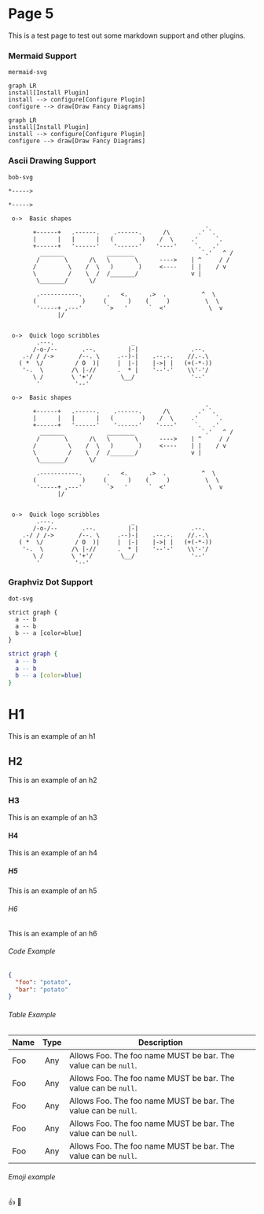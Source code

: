 # Page 5

This is a test page to test out some markdown support and other plugins.


### Mermaid Support

`mermaid-svg`

```mermaid-svg
graph LR
install[Install Plugin]
install --> configure[Configure Plugin]
configure --> draw[Draw Fancy Diagrams]
```

```mermaid
graph LR
install[Install Plugin]
install --> configure[Configure Plugin]
configure --> draw[Draw Fancy Diagrams]
```

### Ascii Drawing Support

`bob-svg`

```bob-svg
*----->
```

```bob
*----->
```

```bob-svg
 o->  Basic shapes
                                                        .
       +------+   .------.    .------.      /\        .' `.
       |      |   |      |   (        )    /  \     .'     `.
       +------+   '------'    '------'    '----'     `.   .'
         _______            ________                   `.'   ^ /
        /       \      /\   \       \      ---->    | ^     / /
       /         \    /  \   )       )     <----    | |    / v
       \         /    \  /  /_______/               v |
        \_______/      \/

        .-----------.       .   <.      .>  .          ^  \
       (             )     (      )    (     )          \  \
        '-----+ ,---'       `>   '      `  <'            \  v
              |/


 o->  Quick logo scribbles
        .---.                      _
       /-o-/--       .--.         |-|               .--.
    .-/ / /->       /--. \     .--)-|    .--.-.    //.-.\
   ( *  \/         / O  )|     |  |-|    |->| |   (+(-*-))
    '-.  \        /\ |-//      .  * |    '--'-'    \\'-'/
       \ /        \ '+'/        \__/                '--'
        '          '--'

```

```bob
 o->  Basic shapes
                                                        .
       +------+   .------.    .------.      /\        .' `.
       |      |   |      |   (        )    /  \     .'     `.
       +------+   '------'    '------'    '----'     `.   .'
         _______            ________                   `.'   ^ /
        /       \      /\   \       \      ---->    | ^     / /
       /         \    /  \   )       )     <----    | |    / v
       \         /    \  /  /_______/               v |
        \_______/      \/

        .-----------.       .   <.      .>  .          ^  \
       (             )     (      )    (     )          \  \
        '-----+ ,---'       `>   '      `  <'            \  v
              |/


 o->  Quick logo scribbles
        .---.                      _
       /-o-/--       .--.         |-|               .--.
    .-/ / /->       /--. \     .--)-|    .--.-.    //.-.\
   ( *  \/         / O  )|     |  |-|    |->| |   (+(-*-))
    '-.  \        /\ |-//      .  * |    '--'-'    \\'-'/
       \ /        \ '+'/        \__/                '--'
        '          '--'

```

### Graphviz Dot Support

`dot-svg`

```dot-svg
strict graph {
  a -- b
  a -- b
  b -- a [color=blue]
}
```

```dot
strict graph {
  a -- b
  a -- b
  b -- a [color=blue]
}
```

# H1
This is an example of an h1

## H2
This is an example of an h2

### H3
This is an example of an h3

#### H4
This is an example of an h4

##### H5
This is an example of an h5

###### H6
This is an example of an h6

###### Code Example

```json
{
  "foo": "potato",
  "bar": "potato"
}
```

###### Table Example

Name | Type | Description
---|:---:|---
Foo | Any | Allows Foo. The foo name MUST be bar. The value can be `null`.
Foo | Any | Allows Foo. The foo name MUST be bar. The value can be `null`.
Foo | Any | Allows Foo. The foo name MUST be bar. The value can be `null`.
Foo | Any | Allows Foo. The foo name MUST be bar. The value can be `null`.
Foo | Any | Allows Foo. The foo name MUST be bar. The value can be `null`.

###### Emoji example

:+1: :dog:
